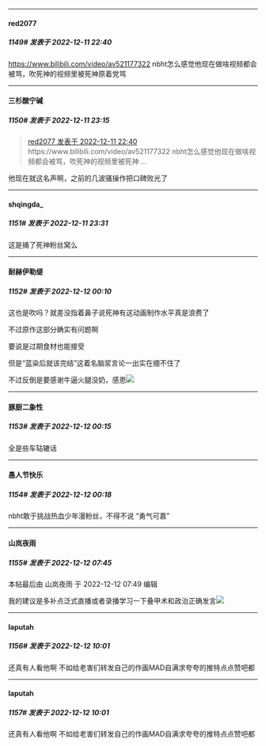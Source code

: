 

*****

####  red2077  
##### 1149#       发表于 2022-12-11 22:40

https://www.bilibili.com/video/av521177322
nbht怎么感觉他现在做啥视频都会被骂，吹死神的视频里被死神原着党骂



*****

####  三杉酸宁碱  
##### 1150#       发表于 2022-12-11 23:15

<blockquote><a href="httphttps://bbs.saraba1st.com/2b/forum.php?mod=redirect&amp;goto=findpost&amp;pid=58896080&amp;ptid=1930717" target="_blank">red2077 发表于 2022-12-11 22:40</a>
https://www.bilibili.com/video/av521177322
nbht怎么感觉他现在做啥视频都会被骂，吹死神的视频里被死神 ...</blockquote>
他现在就这名声啊，之前的几波骚操作把口碑败光了



*****

####  shqingda_  
##### 1151#       发表于 2022-12-11 23:31

这是捅了死神粉丝窝么



*****

####  耐赫伊勒缇  
##### 1152#       发表于 2022-12-12 00:10

这也是吹吗？就差没指着鼻子说死神有这动画制作水平真是浪费了

不过原作这部分确实有问题啊

要说是过期食材也能接受

但是“蓝染后就该完结”这着名脑浆言论一出实在绷不住了

不过反倒是要感谢牛逼火腿没奶，感恩<img src="https://static.saraba1st.com/image/smiley/face2017/075.png" referrerpolicy="no-referrer">



*****

####  豚厨二象性  
##### 1153#       发表于 2022-12-12 00:15

全是些车轱辘话

*****

####  愚人节快乐  
##### 1154#       发表于 2022-12-12 00:18

nbht敢于挑战热血少年漫粉丝，不得不说 “勇气可嘉”



*****

####  山岚夜雨  
##### 1155#       发表于 2022-12-12 07:45

 本帖最后由 山岚夜雨 于 2022-12-12 07:49 编辑 

我的建议是多补点泛式直播或者录播学习一下叠甲术和政治正确发言<img src="https://static.saraba1st.com/image/smiley/face2017/035.png" referrerpolicy="no-referrer">



*****

####  laputah  
##### 1156#       发表于 2022-12-12 10:01

还真有人看他啊 不如给老害们转发自己的作画MAD自满求夸夸的推特点点赞吧都 

*****

####  laputah  
##### 1157#       发表于 2022-12-12 10:01

还真有人看他啊 不如给老害们转发自己的作画MAD自满求夸夸的推特点点赞吧都 

